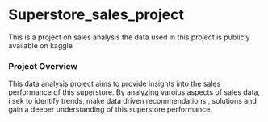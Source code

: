 # Superstore_sales_project
This is a project on sales analysis the data used in this project is publicly available on kaggle 

### Project Overview

This data analysis project aims to provide insights into the sales performance of this superstore. By analyzing varoius aspects of sales data, i sek to identify trends, make data driven recommendations , solutions and gain a deeper understanding of this superstore performance.
